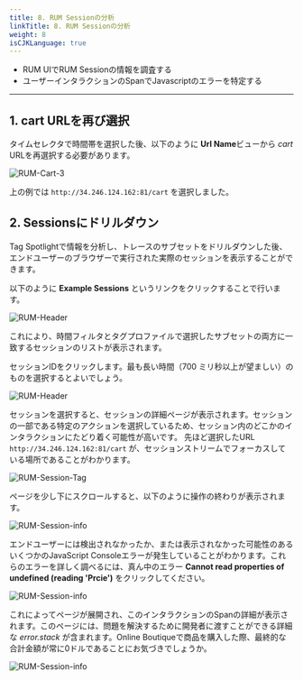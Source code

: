 ```yaml
---
title: 8. RUM Sessionの分析
linkTitle: 8. RUM Sessionの分析
weight: 8
isCJKLanguage: true
---
```


* RUM UIでRUM Sessionの情報を調査する
* ユーザーインタラクションのSpanでJavascriptのエラーを特定する

---

## 1. cart URLを再び選択

タイムセレクタで時間帯を選択した後、以下のように **Url Name**ビューから *cart* URLを再選択する必要があります。

![RUM-Cart-3](../images/RUM-Cart-All.png)

上の例では `http://34.246.124.162:81/cart` を選択しました。

## 2. Sessionsにドリルダウン

Tag Spotlightで情報を分析し、トレースのサブセットをドリルダウンした後、エンドユーザーのブラウザーで実行された実際のセッションを表示することができます。

以下のように **Example Sessions** というリンクをクリックすることで行います。

![RUM-Header](../images/RUM-ExampleSessions.png)

これにより、時間フィルタとタグプロファイルで選択したサブセットの両方に一致するセッションのリストが表示されます。

セッションIDをクリックします。最も長い時間（700 ミリ秒以上が望ましい）のものを選択するとよいでしょう。

![RUM-Header](../images/RUM-Session-Selected.png)

セッションを選択すると、セッションの詳細ページが表示されます。セッションの一部である特定のアクションを選択しているため、セッション内のどこかのインタラクションにたどり着く可能性が高いです。
先ほど選択したURL `http://34.246.124.162:81/cart` が、セッションストリームでフォーカスしている場所であることがわかります。

![RUM-Session-Tag](../images/Session-Tag.png)

ページを少し下にスクロールすると、以下のように操作の終わりが表示されます。

![RUM-Session-info](../images/Session-Tag-2.png)

エンドユーザーには検出されなかったか、または表示されなかった可能性のあるいくつかのJavaScript Consoleエラーが発生していることがわかります。これらのエラーを詳しく調べるには、真ん中のエラー **Cannot read properties of undefined (reading 'Prcie')** をクリックしてください。

![RUM-Session-info](../images/Session-Tag-3.png)

これによってページが展開され、このインタラクションのSpanの詳細が表示されます。このページには、問題を解決するために開発者に渡すことができる詳細な *error.stack* が含まれます。Online Boutiqueで商品を購入した際、最終的な合計金額が常に0ドルであることにお気づきでしょうか。

![RUM-Session-info](../images/Session-Tag-4.png)
